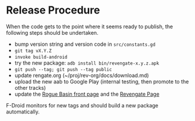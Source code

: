 Release Procedure
=================

When the code gets to the point where it seems ready to publish, the following steps should be undertaken.

* bump version string and version code in `src/constants.gd`
* `git tag vX.Y.Z`
* `invoke build-android`
* try the new package: `adb install bin/revengate-x.y.z.apk`
* `git push --tag; git push --tag public`
* update rengate.org (~/proj/rev-org/docs/download.md)
* upload the new aab to Google Play (internal testing, then promote to the other tracks)
* update the [Rogue Basin front page](https://roguebasin.com/index.php/Main_Page) and the [Revengate Page](https://roguebasin.com/index.php/Revengate)

F-Droid monitors for new tags and should build a new package automatically.
